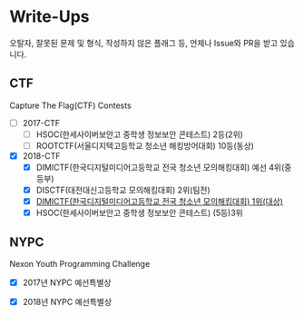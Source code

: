 # Write-Ups
오탈자, 잘못된 문제 및 형식, 작성하지 않은 플래그 등, 언제나 Issue와 PR을 받고 있습니다.

## CTF
Capture The Flag(CTF) Contests

- [ ] 2017-CTF
    - [ ] HSOC(한세사이버보안고 중학생 정보보안 콘테스트) 2등(2위)
    - [ ] ROOTCTF(서울디지텍고등학교 청소년 해킹방어대회) 10등(동상)
- [x] 2018-CTF
    - [x] DIMICTF(한국디지털미디어고등학교 전국 청소년 모의해킹대회) 예선 4위(중등부)
    - [x] DISCTF(대전대신고등학교 모의해킹대회) 2위(팀전)
    - [x] [DIMICTF(한국디지털미디어고등학교 전국 청소년 모의해킹대회) 1위(대상)](./CTF-2018/DIMICTF-finals#readme)
    - [x] HSOC(한세사이버보안고 중학생 정보보안 콘테스트) (5등)3위

## NYPC
Nexon Youth Programming Challenge

- [x] 2017년 NYPC 예선특별상
- [x] 2018년 NYPC 예선특별상

